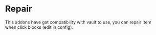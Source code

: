 # Repair
This addons have got compatibility with vault to use, you can repair item when click blocks (edit in config).
